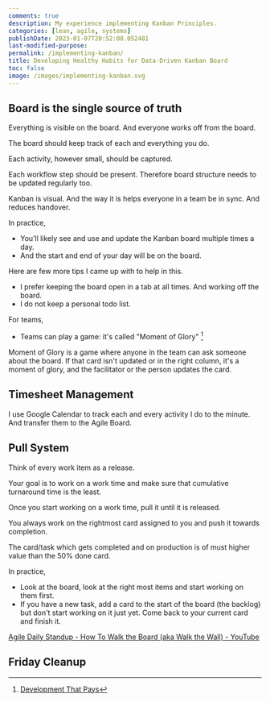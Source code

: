 ```yaml
---
comments: true
description: My experience implementing Kanban Principles.
categories: [lean, agile, systems]
publishDate: 2023-01-07T20:52:08.052481
last-modified-purpose:
permalink: /implementing-kanban/
title: Developing Healthy Habits for Data-Driven Kanban Board
toc: false
image: /images/implementing-kanban.svg
---
```


## Board is the single source of truth

Everything is visible on the board. And everyone works off from the board.

The board should keep track of each and everything you do.

Each activity, however small, should be captured.

Each workflow step should be present. Therefore board structure needs to be updated regularly too.

Kanban is visual. And the way it is helps everyone in a team be in sync. And reduces handover.

In practice,

- You’ll likely see and use and update the Kanban board multiple times a day.
- And the start and end of your day will be on the board.

Here are few more tips I came up with to help in this.

- I prefer keeping the board open in a tab at all times. And working off the board.
- I do not keep a personal todo list.

For teams,

- Teams can play a game: it's called "Moment of Glory" [^1]

Moment of Glory is a game where anyone in the team can ask someone about the board. If that card isn't updated or in the right column, it's a moment of glory, and the facilitator or the person updates the card.

## Timesheet Management

I use Google Calendar to track each and every activity I do to the minute. And transfer them to the Agile Board.

## Pull System

Think of every work item as a release.

Your goal is to work on a work time and make sure that cumulative turnaround time is the least.

Once you start working on a work time, pull it until it is released.

You always work on the rightmost card assigned to you and push it towards completion.

The card/task which gets completed and on production is of must higher value than the 50% done card.

In practice,

- Look at the board, look at the right most items and start working on them first.
- If you have a new task, add a card to the start of the board (the backlog) but don't start working on it just yet. Come back to your current card and finish it.



[Agile Daily Standup - How To Walk the Board (aka Walk the Wall) - YouTube](https://www.youtube.com/watch?v=316qdj10j9M)

## Friday Cleanup

[^1]: [Development That Pays](https://www.youtube.com/c/Developmentthatpays)